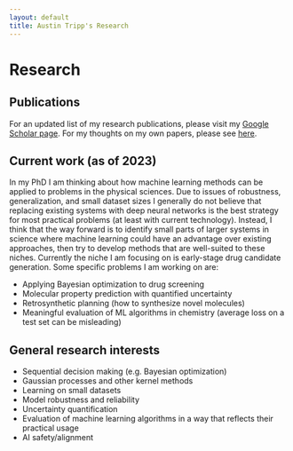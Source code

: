 ```yaml
---
layout: default
title: Austin Tripp's Research
---
```


# Research

## Publications

For an updated list of my research publications,
please visit my
[Google Scholar page](https://scholar.google.com/citations?user=WAvRaxMAAAAJ).
For my thoughts on my own papers, please see [here](/misc/paper-retrospectives).

## Current work (as of 2023)

In my PhD I am thinking about how machine learning methods can be applied to
problems in the physical sciences. Due to issues of robustness, generalization,
and small dataset sizes I generally do not believe that replacing existing
systems with deep neural networks is the best strategy for most practical
problems (at least with current technology). Instead, I think that the way
forward is to identify small parts of larger systems in science where machine
learning could have an advantage over existing approaches, then try to develop
methods that are well-suited to these niches. Currently the niche I am focusing
on is early-stage drug candidate generation. Some specific problems I am
working on are:

- Applying Bayesian optimization to drug screening
- Molecular property prediction with quantified uncertainty
- Retrosynthetic planning (how to synthesize novel molecules)
- Meaningful evaluation of ML algorithms in chemistry (average loss on a test set can be misleading)

## General research interests

- Sequential decision making (e.g. Bayesian optimization)
- Gaussian processes and other kernel methods
- Learning on small datasets
- Model robustness and reliability
- Uncertainty quantification
- Evaluation of machine learning algorithms in a way that reflects their practical usage
- AI safety/alignment

